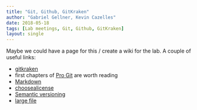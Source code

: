 ```yaml
---
title: "Git, Github, GitKraken"
author: "Gabriel Gellner, Kevin Cazelles"
date: 2018-05-18
tags: [Lab meetings, Git, Github, GitKraken]
layout: single
---
```


Maybe we could have a page for this / create a wiki for the lab. A couple of useful links:

- [gitkraken](https://www.gitkraken.com/)
- first chapters of [Pro Git](https://git-scm.com/book/fr/v2) are worth reading
- [Markdown](https://insileco.github.io/2018/05/13/markdown-everywhere/)
- [choosealicense](https://choosealicense.com/)
- [Semantic versioning](https://semver.org/)
- [large file](https://help.github.com/articles/working-with-large-files/)
